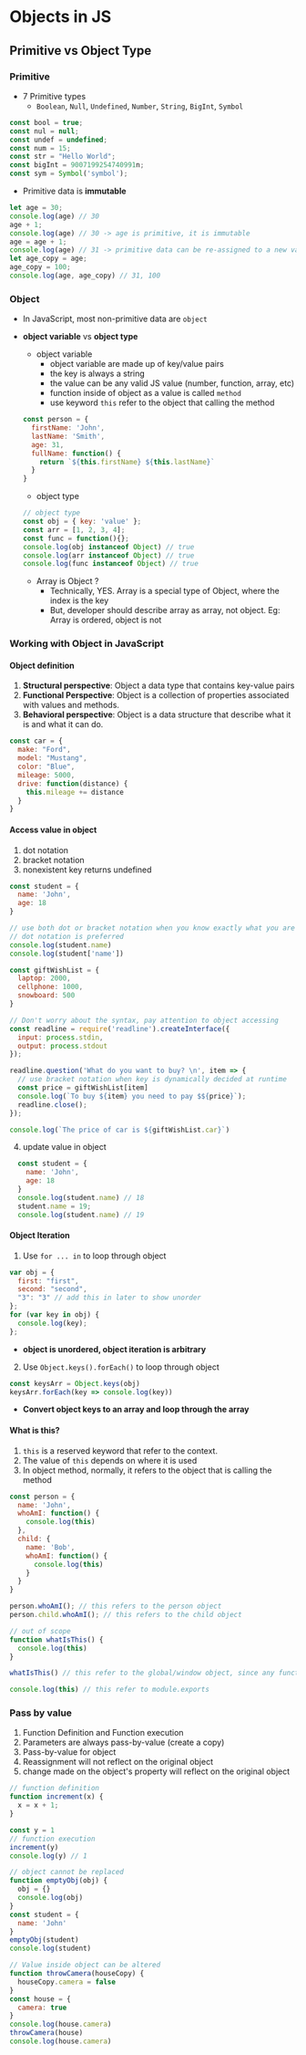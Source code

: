 # Objects in JS

## Primitive vs Object Type
### Primitive
- 7 Primitive types
  - `Boolean`, `Null`, `Undefined`, `Number`, `String`, `BigInt`, `Symbol`

```js
const bool = true;
const nul = null;
const undef = undefined;
const num = 15;
const str = "Hello World";
const bigInt = 9007199254740991n;
const sym = Symbol('symbol');
```
- Primitive data is **immutable**
```js
let age = 30;
console.log(age) // 30
age + 1;
console.log(age) // 30 -> age is primitive, it is immutable
age = age + 1;
console.log(age) // 31 -> primitive data can be re-assigned to a new value
let age_copy = age;
age_copy = 100;
console.log(age, age_copy) // 31, 100
```
### Object
- In JavaScript, most non-primitive data are `object`
- **object variable** vs **object type**
  - object variable
    - object variable are made up of key/value pairs
    - the key is always a string
    - the value can be any valid JS value (number, function, array, etc)
    - function inside of object as a value is called `method`
    - use keyword `this` refer to the object that calling the method
  ```js
  const person = {
    firstName: 'John',
    lastName: 'Smith',
    age: 31,
    fullName: function() {
      return `${this.firstName} ${this.lastName}`
    }
  }
  ```
  - object type

  ```js
  // object type
  const obj = { key: 'value' };
  const arr = [1, 2, 3, 4];
  const func = function(){};
  console.log(obj instanceof Object) // true
  console.log(arr instanceof Object) // true
  console.log(func instanceof Object) // true
  ```

  - Array is Object ?
    - Technically, YES. Array is a special type of Object, where the index is the key
    - But, developer should describe array as array, not object. Eg: Array is ordered, object is not

### Working with Object in JavaScript

#### Object definition
1. **Structural perspective**: Object a data type that contains key-value pairs
2. **Functional Perspective**: Object is a collection of properties associated with values and methods.
3. **Behavioral perspective**: Object is a data structure that describe what it is and what it can do.

```js
const car = {
  make: "Ford",
  model: "Mustang",
  color: "Blue",
  mileage: 5000,
  drive: function(distance) {
    this.mileage += distance
  }
}
```

#### Access value in object
1. dot notation
2. bracket notation
3. nonexistent key returns undefined

  ```js
  const student = {
    name: 'John',
    age: 18
  }

  // use both dot or bracket notation when you know exactly what you are looking for
  // dot notation is preferred
  console.log(student.name)
  console.log(student['name'])

  const giftWishList = {
    laptop: 2000,
    cellphone: 1000,
    snowboard: 500
  }

  // Don't worry about the syntax, pay attention to object accessing
  const readline = require('readline').createInterface({
    input: process.stdin,
    output: process.stdout
  });

  readline.question('What do you want to buy? \n', item => {
    // use bracket notation when key is dynamically decided at runtime
    const price = giftWishList[item]
    console.log(`To buy ${item} you need to pay $${price}`);
    readline.close();
  });

  console.log(`The price of car is ${giftWishList.car}`)
  ```
4. update value in object
  ```js
    const student = {
      name: 'John',
      age: 18
    }
    console.log(student.name) // 18
    student.name = 19;
    console.log(student.name) // 19
  ```

#### Object Iteration
1. Use `for ... in` to loop through object
  ```js
  var obj = {
    first: "first",
    second: "second",
    "3": "3" // add this in later to show unorder
  };
  for (var key in obj) {
    console.log(key);
  };
  ```
  - **object is unordered, object iteration is arbitrary**

2. Use `Object.keys().forEach()` to loop through object
  ```js
  const keysArr = Object.keys(obj)
  keysArr.forEach(key => console.log(key))
  ```
  - **Convert object keys to an array and loop through the array**

#### What is this?
1. `this` is a reserved keyword that refer to the context.
2. The value of `this` depends on where it is used
3. In object method, normally, it refers to the object that is calling the method

```js
const person = {
  name: 'John',
  whoAmI: function() {
    console.log(this)
  },
  child: {
    name: 'Bob',
    whoAmI: function() {
      console.log(this)
    }
  }
}

person.whoAmI(); // this refers to the person object
person.child.whoAmI(); // this refers to the child object

// out of scope
function whatIsThis() {
  console.log(this)
}

whatIsThis() // this refer to the global/window object, since any function/variable is attached to global

console.log(this) // this refer to module.exports
```

### Pass by value
1. Function Definition and Function execution
2. Parameters are always pass-by-value (create a copy)
3. Pass-by-value for object
  1. Reassignment will not reflect on the original object
  2. change made on the object's property will reflect on the original object

```js
// function definition
function increment(x) {
  x = x + 1;
}

const y = 1
// function execution
increment(y)
console.log(y) // 1

// object cannot be replaced
function emptyObj(obj) {
  obj = {}
  console.log(obj)
}
const student = {
  name: 'John'
}
emptyObj(student)
console.log(student)

// Value inside object can be altered
function throwCamera(houseCopy) {
  houseCopy.camera = false
}
const house = {
  camera: true
}
console.log(house.camera)
throwCamera(house)
console.log(house.camera)
```






